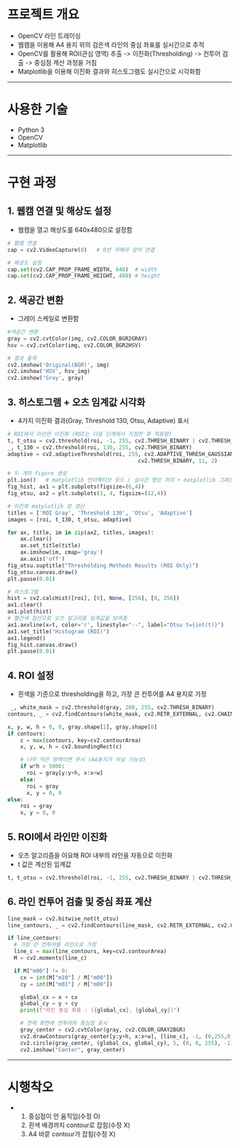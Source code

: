 # 프로젝트 개요
- OpenCV 라인 트레이싱
- 웹캠을 이용해 A4 용지 위의 검은색 라인의 중심 좌표를 실시간으로 추적
- OpenCV를 활용해 ROI(관심 영역) 추출 -> 이진화(Thresholding) -> 컨투어 검출 -> 중심점 계산 과정을 거침
- Matplotlib을 이용해 이진화 결과와 히스토그램도 실시간으로 시각화함

---

# 사용한 기술
- Python 3
- OpenCV
- Matplotlib

---

# 구현 과정
## 1. 웹캠 연결 및 해상도 설정
- 웹캠을 열고 해상도를 640x480으로 설정함
```python
# 웹캠 연결
cap = cv2.VideoCapture(0)   # 0번 카메라 장치 연결

# 해상도 설정
cap.set(cv2.CAP_PROP_FRAME_WIDTH, 640)  # width
cap.set(cv2.CAP_PROP_FRAME_HEIGHT, 480) # height
```

## 2. 색공간 변환
- 그레이 스케일로 변환함
```python
#색공간 변환
gray = cv2.cvtColor(img, cv2.COLOR_BGR2GRAY)
hsv = cv2.cvtColor(img, cv2.COLOR_BGR2HSV)

# 결과 출력
cv2.imshow('Original(BGR)', img)
cv2.imshow('HSV', hsv_img)
cv2.imshow('Gray', gray)
```

## 3. 히스토그램 + 오츠 임계값 시각화
- 4가지 이진화 결과(Gray, Threshold 130, Otsu, Adaptive) 표시
```python
# ROI에서 라인만 이진화 (ROI는 다음 단계에서 지정한 후 적용함)
t, t_otsu = cv2.threshold(roi, -1, 255, cv2.THRESH_BINARY | cv2.THRESH_OTSU)
_, t_130 = cv2.threshold(roi, 130, 255, cv2.THRESH_BINARY)
adaptive = cv2.adaptiveThreshold(roi, 255, cv2.ADAPTIVE_THRESH_GAUSSIAN_C, \
                                         cv2.THRESH_BINARY, 11, 2)

# 두 개의 figure 생성
plt.ion()   # matplotlib 인터랙티브 모드 / 실시간 영상 처리 + matplotlib 그래프 업데이트를 동시에 처리하기 위한 설정
fig_hist, ax1 = plt.subplots(figsize=(6,4))
fig_otsu, ax2 = plt.subplots(1, 4, figsize=(12,4))

# 이진화 matplotlib 창 갱신
titles = ['ROI Gray', 'Threshold 130', 'Otsu', 'Adaptive']
images = [roi, t_130, t_otsu, adaptive]

for ax, title, im in zip(ax2, titles, images):
    ax.clear()
    ax.set_title(title)
    ax.imshow(im, cmap='gray')
    ax.axis('off')
fig_otsu.suptitle("Thresholding Methods Results (ROI Only)")
fig_otsu.canvas.draw()
plt.pause(0.01)

# 히스토그램
hist = cv2.calcHist([roi], [0], None, [256], [0, 256])
ax1.clear()
ax1.plot(hist)
# 빨간색 점선으로 오츠 알고리즘 임계값을 보여줌
ax1.axvline(x=t, color='r', linestyle="--", label="Otsu t={int(t)}")
ax1.set_title("Histogram (ROI)")
ax1.legend()
fig_hist.canvas.draw()
plt.pause(0.01)
```

## 4. ROI 설정
- 흰색을 기준으로 thresholding을 하고, 가장 큰 컨투어를 A4 용지로 가정
```python
 _, white_mask = cv2.threshold(gray, 200, 255, cv2.THRESH_BINARY)
contours, _ = cv2.findContours(white_mask, cv2.RETR_EXTERNAL, cv2.CHAIN_APPROX_SIMPLE)

x, y, w, h = 0, 0, gray.shape[1], gray.shape[0]
if contours:
    c = max(contours, key=cv2.contourArea)
    x, y, w, h = cv2.boundingRect(c)

    # 너무 작은 영역이면 무시 (A4용지가 아닐 가능성)
    if w*h > 5000:
      roi = gray[y:y+h, x:x+w]
    else:
      roi = gray
      x, y = 0, 0
else:
    roi = gray
    x, y = 0, 0
```
## 5. ROI에서 라인만 이진화
- 오츠 알고리즘을 이요해 ROI 내부의 라인을 자동으로 이진화
- t 값은 계산된 임계값
```python
t, t_otsu = cv2.threshold(roi, -1, 255, cv2.THRESH_BINARY | cv2.THRESH_OTSU)
```

## 6. 라인 컨투어 검출 및 중심 좌표 계산
```python
line_mask = cv2.bitwise_not(t_otsu)
line_contours, _ = cv2.findContours(line_mask, cv2.RETR_EXTERNAL, cv2.CHAIN_APPROX_SIMPLE)

if line_contours:
  # 가장 큰 컨투어를 라인으로 가정
  line_c = max(line_contours, key=cv2.contourArea)
  M = cv2.moments(line_c)

  if M["m00"] != 0:
    cx = int(M["m10"] / M["m00"])
    cy = int(M["m01"] / M["m00"])

    global_cx = x + cx
    global_cy = y + cy
    print(f"라인 중심 좌표 : ({global_cx}, {global_cy})")

    # 전체 화면에 컨투어와 중심점 표시
    gray_center = cv2.cvtColor(gray, cv2.COLOR_GRAY2BGR)
    cv2.drawContours(gray_center[y:y+h, x:x+w], [line_c], -1, (0,255,0),2)
    cv2.circle(gray_center, (global_cx, global_cy), 5, (0, 0, 255), -1)
    cv2.imshow("Center", gray_center)
```

---

# 시행착오
- 1. 중심점이 안 움직임(수정 O)
  2. 흰색 배경까지 contour로 잡힘(수정 X)
  3. A4 바깥 contour가 잡힘(수정 X)
